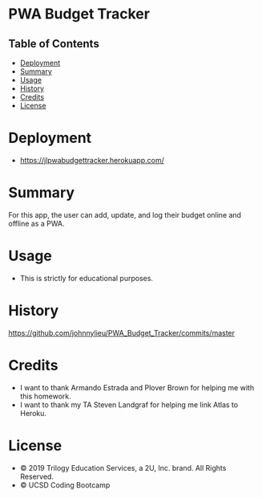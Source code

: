 # PWA Budget Tracker

## Table of Contents

* [Deployment](#deployment)
* [Summary](#summary)
* [Usage](#usage)
* [History](#history)
* [Credits](#credits)
* [License](#license)


# Deployment

* https://jlpwabudgettracker.herokuapp.com/

# Summary

For this app, the user can add, update, and log their budget online and offline as a PWA.

# Usage

* This is strictly for educational purposes.

# History

https://github.com/johnnylieu/PWA_Budget_Tracker/commits/master


# Credits
* I want to thank Armando Estrada and Plover Brown for helping me with this homework.
* I want to thank my TA Steven Landgraf for helping me link Atlas to Heroku.


# License
 
* © 2019 Trilogy Education Services, a 2U, Inc. brand. All Rights Reserved.
* © UCSD Coding Bootcamp
